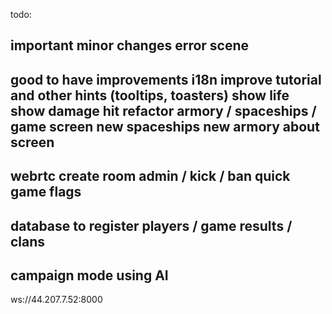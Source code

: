 todo:

important minor changes
    error scene
----
good to have improvements
    i18n
    improve tutorial and other hints (tooltips, toasters)
    show life
    show damage hit
    refactor armory / spaceships / game screen
    new spaceships
    new armory
    about screen
----
webrtc
    create room
    admin / kick / ban
    quick game
    flags
-----
database to register players / game results / clans
-----
campaign mode using AI
-----

ws://44.207.7.52:8000